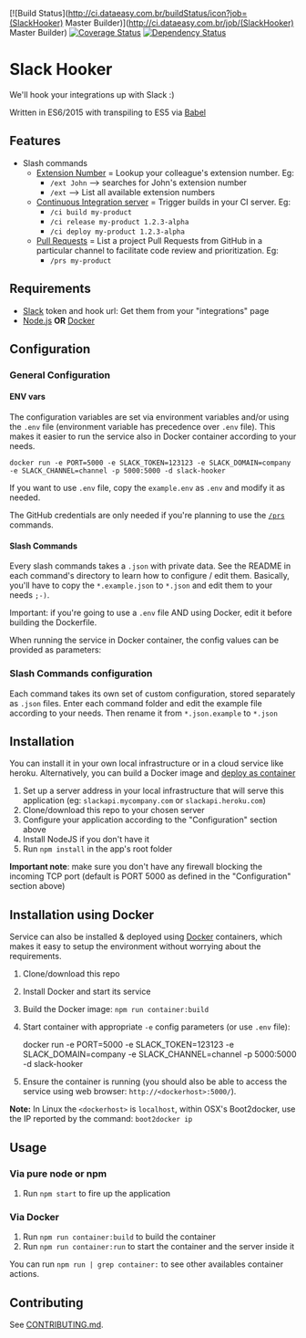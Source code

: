 [![Build Status](http://ci.dataeasy.com.br/buildStatus/icon?job=(SlackHooker) Master Builder)](http://ci.dataeasy.com.br/job/(SlackHooker) Master Builder)
[![Coverage Status](https://coveralls.io/repos/DataEasy/slack-hooker/badge.svg?branch=master&service=github)](https://coveralls.io/github/DataEasy/slack-hooker?branch=master)
[![Dependency Status](https://david-dm.org/DataEasy/slack-hooker.svg)](https://david-dm.org/DataEasy/slack-hooker)

Slack Hooker
============

We'll hook your integrations up with Slack :)

Written in ES6/2015 with transpiling to ES5 via [Babel](http://babeljs.io)

## Features

* Slash commands
  * [Extension Number](./lib/slashCommands/ext/) = Lookup your colleague's extension number. Eg:
    * `/ext John` --> searches for John's extension number
    * `/ext` --> List all available extension numbers
  * [Continuous Integration server](./lib/slashCommands/ci/) = Trigger builds in your CI server. Eg:
    * `/ci build my-product`
    * `/ci release my-product 1.2.3-alpha`
    * `/ci deploy my-product 1.2.3-alpha`
  * [Pull Requests](./lib/slashCommands/prs/) = List a project Pull Requests from GitHub in a particular channel to facilitate code review and prioritization. Eg:
    * `/prs my-product`

## Requirements

  * [Slack](https://slack.com/) token and hook url: Get them from your "integrations" page
  * [Node.js](http://nodejs.org/) **OR** [Docker](https://www.docker.com/)

## Configuration

### General Configuration

#### ENV vars

The configuration variables are set via environment variables and/or using the `.env` file (environment variable has precedence over `.env` file).
This makes it easier to run the service also in Docker container according to your needs.

```
docker run -e PORT=5000 -e SLACK_TOKEN=123123 -e SLACK_DOMAIN=company -e SLACK_CHANNEL=channel -p 5000:5000 -d slack-hooker
```

If you want to use `.env` file, copy the `example.env` as `.env` and modify it as needed.

The GitHub credentials are only needed if you're planning to use the [`/prs`](./lib/slashCommands/prs/) commands.

#### Slash Commands

Every slash commands takes a `.json` with private data. See the README in each command's directory to learn how to configure / edit them. Basically, you'll have to copy the `*.example.json` to `*.json` and edit them to your needs `;-)`.

Important: if you're going to use a `.env` file AND using Docker, edit it before building the Dockerfile.

When running the service in Docker container, the config values can be provided as parameters:

### Slash Commands configuration

Each command takes its own set of custom configuration, stored separately as `.json` files.
Enter each command folder and edit the example file according to your needs. Then rename it from `*.json.example` to `*.json`

## Installation

You can install it in your own local infrastructure or in a cloud service like heroku.
Alternatively, you can build a Docker image and [deploy as container](#installation-using-docker)

  1. Set up a server address in your local infrastructure that will serve this application (eg: `slackapi.mycompany.com` or `slackapi.heroku.com`)
  2. Clone/download this repo to your chosen server
  3. Configure your application according to the "Configuration" section above
  4. Install NodeJS if you don't have it
  5. Run `npm install` in the app's root folder

  **Important note**: make sure you don't have any firewall blocking the incoming TCP port (default is PORT 5000 as defined in the "Configuration" section above)

## Installation using Docker

Service can also be installed & deployed using [Docker](https://www.docker.com/) containers,
which makes it easy to setup the environment without worrying about the requirements.

  1. Clone/download this repo
  2. Install Docker and start its service
  3. Build the Docker image: `npm run container:build`
  4. Start container with appropriate `-e` config parameters (or use `.env` file):

     docker run -e PORT=5000 -e SLACK_TOKEN=123123 -e SLACK_DOMAIN=company -e SLACK_CHANNEL=channel -p 5000:5000 -d slack-hooker

  5. Ensure the container is running (you should also be able to access the service using web browser: `http://<dockerhost>:5000/`).

**Note:** In Linux the `<dockerhost>` is `localhost`, within OSX's Boot2docker, use the IP reported by the command: `boot2docker ip`

## Usage

### Via pure node or npm

  1. Run `npm start` to fire up the application

### Via Docker

  1. Run `npm run container:build` to build the container
  2. Run `npm run container:run` to start the container and the server inside it

You can run `npm run | grep container:` to see other availables container actions.

## Contributing

See [CONTRIBUTING.md](./CONTRIBUTING.md).
